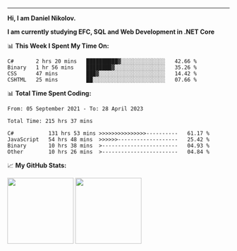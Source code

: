---
**Hi, I am Daniel Nikolov.**

**I am currently studying EFC, SQL and Web Development in .NET Core**

📊 **This Week I Spent My Time On:**
<!--START_SECTION:wakaweekly-->

```text
C#       2 hrs 20 mins   ██████████▓░░░░░░░░░░░░░░   42.66 %
Binary   1 hr 56 mins    ████████▓░░░░░░░░░░░░░░░░   35.26 %
CSS      47 mins         ███▓░░░░░░░░░░░░░░░░░░░░░   14.42 %
CSHTML   25 mins         ██░░░░░░░░░░░░░░░░░░░░░░░   07.66 %
```

<!--END_SECTION:wakaweekly-->

📊 **Total Time Spent Coding:**
<!--START_SECTION:waka-->

```text
From: 05 September 2021 - To: 28 April 2023

Total Time: 215 hrs 37 mins

C#           131 hrs 53 mins >>>>>>>>>>>>>>>----------   61.17 %
JavaScript   54 hrs 48 mins  >>>>>>-------------------   25.42 %
Binary       10 hrs 38 mins  >------------------------   04.93 %
Other        10 hrs 26 mins  >------------------------   04.84 %
```

<!--END_SECTION:waka-->

📈 **My GitHub Stats:**

<p>
  <img height="150em" src="https://github-readme-stats.vercel.app/api?username=NikolovDaniel&show_icons=true&hide_border=true&&count_private=true&include_all_commits=true" />
  <img height="150em" src="https://github-readme-stats.vercel.app/api/top-langs/?username=NikolovDaniel&exclude_repo=KNN-Image-Classification&show_icons=true&hide_border=true&layout=compact&langs_count=8s"/>
</p>

